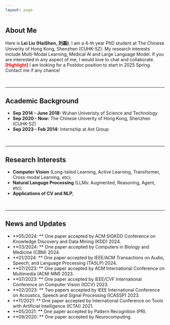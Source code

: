 ```yaml
---
layout: page
---
```


## About Me

<!-- ---<img src="https://Haishen-ll.github.io/liulei.jpeg" class="floatpic" width="480" height="380">--->

Here is **Lei Liu (HaiShen, 刘磊)**. I am a 4-th year PhD student at The Chinese Univerity of Hong Kong, Shenzhen (CUHK-SZ). My research interests include Multi-Modal Learning, Medical AI and Large Language Model. If you are interested in any aspect of me, I would love to chat and collaborate. 
<br>
**<font color='red'>[Highlight]</font>** I am looking for a Postdoc position to start in 2025 Spring. Contact me if any chance!

<br>

---

## Academic Background

- **Sep 2014 - June 2018:** Wuhan Univeristy of Science and Technology
- **Sep 2020 - Now:** The Chinese Univerity of Hong Kong, Shenzhen (CUHK-SZ)
- **Sep 2023 - Feb 2014:** Internship at Ant Group

<br>

---

## Research Interests

- **Computer Vision** (Long-tailed Learning, Active Learning, Transformer, Cross-modal Learning, etc);
- **Natural Languge Processing** (LLMs: Augmented, Reasoning, Agent, etc);
- **Applications of CV and NLP**;

<br>

---

## News and Updates
- **05/2024: ** One paper accepted by ACM SIGKDD Conference on Knowledge Discovery and Data Mining (KDD) 2024.
- **03/2024: ** One paper accepted by Computers in Biology and Medicine (CBM) 2024.
- **01/2024: ** One paper accepted by IEEE/ACM Transactions on Audio, Speech, and Language Processing (TASLP) 2024.
- **07/2023: ** One paper accepted by ACM International Conference on Multimedia (ACM-MM) 2023.
- **07/2023: ** One paper accepted by IEEE/CVF International Conference on Computer Vision (ICCV) 2023.
- **02/2023: ** Two papers accepted by IEEE International Conference on Acoustics, Speech and Signal Processing (ICASSP) 2023.
- **11/2021: ** One paper accepted by International Conference on Tools with Artificial Intelligence (ICTAI) 2021.
- **05/2021: ** One paper accepted by Pattern Recognition (PR).
- **09/2020: ** One paper accepted by Neurocomputing.


<script type="text/javascript" src="//rf.revolvermaps.com/0/0/6.js?i=599urazffi5&amp;m=7&amp;c=e63100&amp;cr1=ffffff&amp;f=arial&amp;l=0&amp;bv=90&amp;lx=-420&amp;ly=420&amp;hi=20&amp;he=7&amp;hc=a8ddff&amp;rs=80" async="async"></script>

<br>


